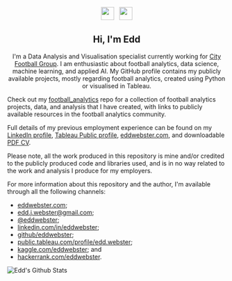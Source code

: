 <p align='center'>
<a href="https://twitter.com/eddwebster"><img height="30" src="https://github.com/stephenajulu/WaylonWalker/blob/main/icon/twitter.png?raw=true"></a>&nbsp;&nbsp;
<a href="https://www.linkedin.com/in/eddwebster/"><img height="30" src="https://github.com/stephenajulu/WaylonWalker/blob/main/icon/linkedin.png?raw=true"></a>
</p>

<h2 align="center">Hi, I'm Edd</h2>
<p align="center">
I'm a Data Analysis and Visualisation specialist currently working for <a href="https://www.cityfootballgroup.com/" target="_blank">City Football Group</a>. I am enthusiastic about football analytics, data science, machine learning, and applied AI. My GitHub profile contains my publicly available projects, mostly regarding football analytics, created using Python or visualised in Tableau.
  
Check out my <a href="https://github.com/eddwebster/football_analytics" target="_blank">football_analytics</a> repo for a collection of football analytics projects, data, and analysis that I have created, with links to publicly available resources in the football analytics community.

Full details of my previous employment experience can be found on my <a href="https://www.linkedin.com/in/eddwebster/" target="_blank">LinkedIn profile</a>, <a href="https://public.tableau.com/profile/edd.webster#!/" target="_blank">Tableau Public profile</a>, <a href="https://eddwebster.com/" target="_blank">eddwebster.com</a>, and downloadable <a href="/downloads/EddWebsterCV.pdf" download>PDF CV</a>.
</p>

Please note, all the work produced in this repository is mine and/or credited to the publicly produced code and libraries used, and is in no way related to the work and analysis I produce for my employers.

For more information about this repository and the author, I'm available through all the following channels:
*    [eddwebster.com](https://www.eddwebster.com/);
*    edd.j.webster@gmail.com;
*    [@eddwebster](https://www.twitter.com/eddwebster);
*    [linkedin.com/in/eddwebster](https://www.linkedin.com/in/eddwebster/);
*    [github/eddwebster](https://github.com/eddwebster/);
*    [public.tableau.com/profile/edd.webster](https://public.tableau.com/profile/edd.webster);
*    [kaggle.com/eddwebster](https://www.kaggle.com/eddwebster); and
*    [hackerrank.com/eddwebster](https://www.hackerrank.com/eddwebster).

![Edd's Github Stats](https://github-readme-stats.vercel.app/api?username=eddwebster&show_icons=true&theme=vue-dark)
